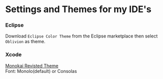 # Settings and Themes for my IDE's

### Eclipse
Download `Eclipse Color Theme` from the Eclipse marketplace then select `Oblivion` as theme.

### Xcode
<a href="https://github.com/b0ti/xcode-monokai-revisited">Monokai Revisted Theme</a> <br />
Font: Monolo(default) or Consolas

